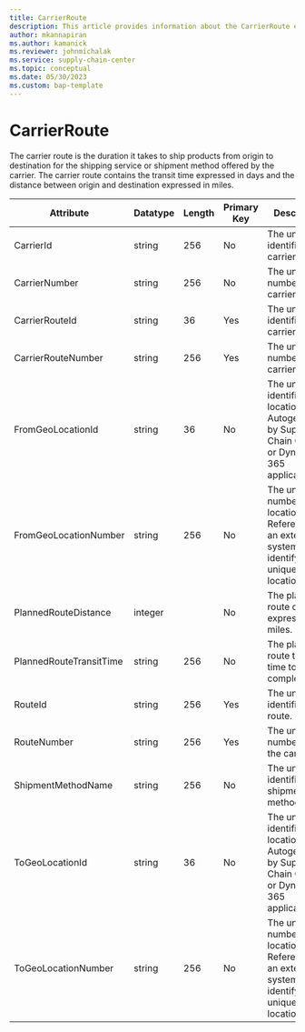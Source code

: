 ```yaml
---
title: CarrierRoute
description: This article provides information about the CarrierRoute entity.
author: mkannapiran
ms.author: kamanick
ms.reviewer: johnmichalak
ms.service: supply-chain-center
ms.topic: conceptual
ms.date: 05/30/2023
ms.custom: bap-template
---
```


# CarrierRoute

The carrier route is the duration it takes to ship products from origin to destination for the shipping service or shipment method offered by the carrier. The carrier route contains the transit time expressed in days and the distance between origin and destination expressed in miles.

|	Attribute	|	Datatype	|	Length	|	Primary Key	|	Description	|
|---------------|--------|------|----------|-----------|
|	CarrierId	|	string	|	256	|	No	|	The unique identifier of a carrier.	|
|	CarrierNumber	|	string	|	256	|	No	|	The unique number of the carrier.	|
|	CarrierRouteId	|	string	|	36	|	Yes	|	The unique identifier of a carrier route.	|
|	CarrierRouteNumber	|	string	|	256	|	Yes	|	The unique number of the carrier route.	|
|	FromGeoLocationId	|	string	|	36	|	No	|	The unique identifier of a location. Autogenerated by Supply Chain Center or Dynamics 365 applications.	|
|	FromGeoLocationNumber	|	string	|	256	|	No	|	The unique number of a location. Referenced in an external system to identify the unique location.	|
|	PlannedRouteDistance	|	integer	|		|	No	|	The planned route distance expressed in miles.	|
|	PlannedRouteTransitTime	|	string	|	256	|	No	|	The planned route transit time to complete.	|
|	RouteId	|	string	|	256	|	Yes	|	The unique identifier of a route.	|
|	RouteNumber	|	string	|	256	|	Yes	|	The unique number from the carrier.	|
|	ShipmentMethodName	|	string	|	256	|	No	|	The unique identifier of a shipment method.	|
|	ToGeoLocationId	|	string	|	36	|	No	|	The unique identifier of a location. Autogenerated by Supply Chain Center or Dynamics 365 applications.	|
|	ToGeoLocationNumber	|	string	|	256	|	No	|	The unique number of a location. Referenced in an external system to identify the unique location.	|
